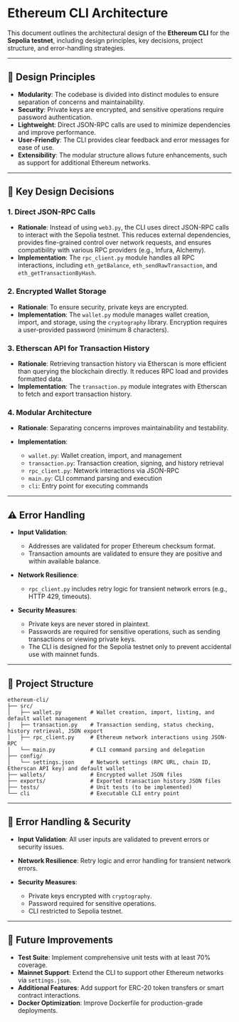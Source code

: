 # Ethereum CLI Architecture

This document outlines the architectural design of the **Ethereum CLI** for the **Sepolia testnet**, including design principles, key decisions, project structure, and error-handling strategies.

---

## 🎯 Design Principles

* **Modularity**: The codebase is divided into distinct modules to ensure separation of concerns and maintainability.
* **Security**: Private keys are encrypted, and sensitive operations require password authentication.
* **Lightweight**: Direct JSON-RPC calls are used to minimize dependencies and improve performance.
* **User-Friendly**: The CLI provides clear feedback and error messages for ease of use.
* **Extensibility**: The modular structure allows future enhancements, such as support for additional Ethereum networks.

---

## 🔑 Key Design Decisions

### 1. Direct JSON-RPC Calls

* **Rationale**: Instead of using `web3.py`, the CLI uses direct JSON-RPC calls to interact with the Sepolia testnet. This reduces external dependencies, provides fine-grained control over network requests, and ensures compatibility with various RPC providers (e.g., Infura, Alchemy).
* **Implementation**: The `rpc_client.py` module handles all RPC interactions, including `eth_getBalance`, `eth_sendRawTransaction`, and `eth_getTransactionByHash`.

### 2. Encrypted Wallet Storage

* **Rationale**: To ensure security, private keys are encrypted.
* **Implementation**: The `wallet.py` module manages wallet creation, import, and storage, using the `cryptography` library. Encryption requires a user-provided password (minimum 8 characters).

### 3. Etherscan API for Transaction History

* **Rationale**: Retrieving transaction history via Etherscan is more efficient than querying the blockchain directly. It reduces RPC load and provides formatted data.
* **Implementation**: The `transaction.py` module integrates with Etherscan to fetch and export transaction history.

### 4. Modular Architecture

* **Rationale**: Separating concerns improves maintainability and testability.
* **Implementation**:

  * `wallet.py`: Wallet creation, import, and management
  * `transaction.py`: Transaction creation, signing, and history retrieval
  * `rpc_client.py`: Network interactions via JSON-RPC
  * `main.py`: CLI command parsing and execution
  * `cli`: Entry point for executing commands

---

## ⚠️ Error Handling

* **Input Validation**:

  * Addresses are validated for proper Ethereum checksum format.
  * Transaction amounts are validated to ensure they are positive and within available balance.

* **Network Resilience**:

  * `rpc_client.py` includes retry logic for transient network errors (e.g., HTTP 429, timeouts).

* **Security Measures**:

  * Private keys are never stored in plaintext.
  * Passwords are required for sensitive operations, such as sending transactions or viewing private keys.
  * The CLI is designed for the Sepolia testnet only to prevent accidental use with mainnet funds.

---

## 📂 Project Structure

```
ethereum-cli/
├── src/
│   ├── wallet.py         # Wallet creation, import, listing, and default wallet management
│   ├── transaction.py    # Transaction sending, status checking, history retrieval, JSON export
│   ├── rpc_client.py     # Ethereum network interactions using JSON-RPC
│   └── main.py           # CLI command parsing and delegation
├── config/
│   └── settings.json     # Network settings (RPC URL, chain ID, Etherscan API key) and default wallet
├── wallets/              # Encrypted wallet JSON files
├── exports/              # Exported transaction history JSON files
├── tests/                # Unit tests (to be implemented)
└── cli                   # Executable CLI entry point
```

---

## 🔐 Error Handling & Security

* **Input Validation**: All user inputs are validated to prevent errors or security issues.
* **Network Resilience**: Retry logic and error handling for transient network errors.
* **Security Measures**:

  * Private keys encrypted with `cryptography`.
  * Password required for sensitive operations.
  * CLI restricted to Sepolia testnet.

---

## 🚀 Future Improvements

* **Test Suite**: Implement comprehensive unit tests with at least 70% coverage.
* **Mainnet Support**: Extend the CLI to support other Ethereum networks via `settings.json`.
* **Additional Features**: Add support for ERC-20 token transfers or smart contract interactions.
* **Docker Optimization**: Improve Dockerfile for production-grade deployments.

